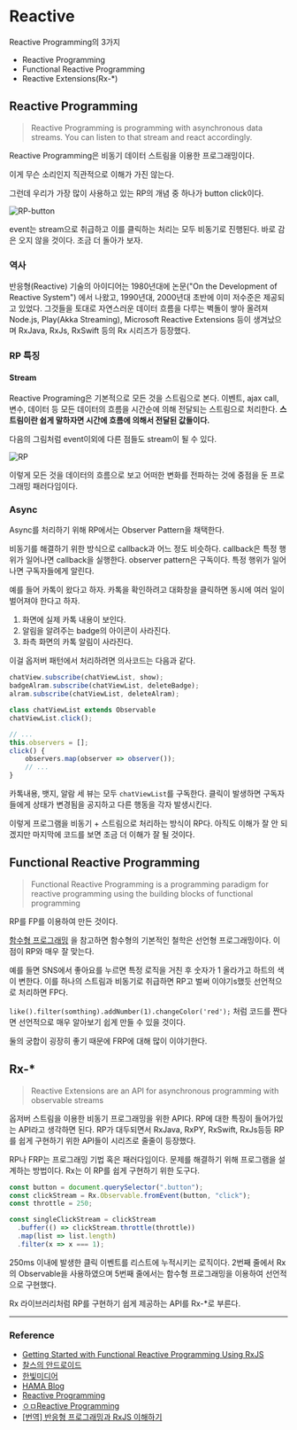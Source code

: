 # Reactive

Reactive Programming의 3가지

- Reactive Programming
- Functional Reactive Programming
- Reactive Extensions(Rx-\*)

## Reactive Programming

> Reactive Programming is programming with asynchronous data streams. You can listen to that stream and react accordingly.

Reactive Programming은 비동기 데이터 스트림을 이용한 프로그래밍이다.

이게 무슨 소리인지 직관적으로 이해가 가진 않는다.

그런데 우리가 가장 많이 사용하고 있는 RP의 개념 중 하나가 button click이다.

![RP-button](https://user-images.githubusercontent.com/24724691/64065845-d8998a80-cc4d-11e9-9620-1d662eed78c5.png)

event는 stream으로 취급하고 이를 클릭하는 처리는 모두 비동기로 진행된다. 바로 감은 오지 않을 것이다. 조금 더 돌아가 보자.

### 역사

반응형(Reactive) 기술의 아이디어는 1980년대에 논문("On the Development of Reactive System") 에서 나왔고, 1990년대, 2000년대 초반에 이미 저수준은 제공되고 있었다.
그것들을 토대로 자연스러운 데이터 흐름을 다루는 벽돌이 쌓아 올려져 Node.js, Play(Akka Streaming), Microsoft Reactive Extensions 등이 생겨났으며 RxJava, RxJs, RxSwift 등의 Rx 시리즈가 등장했다.

### RP 특징

#### Stream

Reactive Programing은 기본적으로 모든 것을 스트림으로 본다. 이벤트, ajax call, 변수, 데이터 등 모든 데이터의 흐름을 시간순에 의해 전달되는 스트림으로 처리한다.
**스트림이란 쉽게 말하자면 시간에 흐름에 의해서 전달된 값들이다.**

다음의 그림처럼 event이외에 다른 점들도 stream이 될 수 있다.

![RP](https://user-images.githubusercontent.com/24724691/64065933-14811f80-cc4f-11e9-9483-a3f6eb4ffdf9.png)

이렇게 모든 것을 데이터의 흐름으로 보고 어떠한 변화를 전파하는 것에 중점을 둔 프로그래밍 패러다임이다.

### Async

Async를 처리하기 위해 RP에서는 Observer Pattern을 채택한다.

비동기를 해결하기 위한 방식으로 callback과 어느 정도 비슷하다.
callback은 특정 행위가 일어나면 callback을 실행한다. observer pattern은 구독이다. 특정 행위가 일어나면 구독자들에게 알린다.

예를 들어 카톡이 왔다고 하자. 카톡을 확인하려고 대화창을 클릭하면 동시에 여러 일이 벌어져야 한다고 하자.

1. 화면에 실제 카톡 내용이 보인다.
2. 알림을 알려주는 badge의 아이콘이 사라진다.
3. 좌측 화면의 카톡 알림이 사라진다.

이걸 옵저버 패턴에서 처리하려면 의사코드는 다음과 같다.

```js
chatView.subscribe(chatViewList, show);
badgeAlram.subscribe(chatViewList, deleteBadge);
alram.subscribe(chatViewList, deleteAlram);

class chatViewList extends Observable
chatViewList.click();

// ...
this.observers = [];
click() {
    observers.map(observer => observer());
    // ...
}
```

카톡내용, 뱃지, 알람 세 뷰는 모두 `chatViewList`를 구독한다. 클릭이 발생하면 구독자들에게 상태가 변경됨을 공지하고 다른 행동을 각자 발생시킨다.

이렇게 프로그램을 비동기 + 스트림으로 처리하는 방식이 RP다. 아직도 이해가 잘 안 되겠지만 마지막에 코드를 보면 조금 더 이해가 잘 될 것이다.

## Functional Reactive Programming

> Functional Reactive Programming is a programming paradigm for reactive programming using the building blocks of functional programming

RP를 FP를 이용하여 만든 것이다.

[함수형 프로그래밍](https://github.com/Im-D/Dev-Docs/blob/master/Language/함수형%20프로그래밍.md) 을 참고하면 함수형의 기본적인 철학은 선언형 프로그래밍이다. 이 점이 RP와 매우 잘 맞는다.

예를 들면 SNS에서 좋아요를 누르면 특정 로직을 거친 후 숫자가 1 올라가고 하트의 색이 변한다. 이를 하나의 스트림과 비동기로 취급하면 RP고 벌써 이야기s했듯 선언적으로 처리하면 FP다.

`like().filter(somthing).addNumber(1).changeColor('red');` 처럼 코드를 짠다면 선언적으로 매우 알아보기 쉽게 만들 수 있을 것이다.

둘의 궁합이 굉장히 좋기 때문에 FRP에 대해 많이 이야기한다.

## Rx-\*

> Reactive Extensions are an API for asynchronous programming with observable streams

옵저버 스트림을 이용한 비동기 프로그래밍을 위한 API다. RP에 대한 특징이 들어가있는 API라고 생각하면 된다.
RP가 대두되면서 RxJava, RxPY, RxSwift, RxJs등등 RP를 쉽게 구현하기 위한 API들이 시리즈로 줄줄이 등장했다.

RP나 FRP는 프로그래밍 기법 혹은 패러다임이다. 문제를 해결하기 위해 프로그램을 설계하는 방법이다. Rx는 이 RP를 쉽게 구현하기 위한 도구다.

```js
const button = document.querySelector(".button");
const clickStream = Rx.Observable.fromEvent(button, "click");
const throttle = 250;

const singleClickStream = clickStream
  .buffer(() => clickStream.throttle(throttle))
  .map(list => list.length)
  .filter(x => x === 1);
```

250ms 이내에 발생한 클릭 이벤트를 리스트에 누적시키는 로직이다.
2번째 줄에서 Rx의 Observable을 사용하였으며 5번째 줄에서는 함수형 프로그래밍을 이용하여 선언적으로 구현했다.

Rx 라이브러리처럼 RP를 구현하기 쉽게 제공하는 API를 Rx-\*로 부른다.

---

### Reference

- [Getting Started with Functional Reactive Programming Using RxJS](https://blog.hax0r.info/2018-05-10/getting-started-with-functional-reactive-programming-using-rxjs/)
- [찰스의 안드로이드](https://www.charlezz.com/?p=189)
- [한빛미디어](http://www.hanbit.co.kr/media/channel/view.html?cms_code=CMS6076376207)
- [HAMA Blog](http://hamait.tistory.com/761)
- [Reactive Programming](https://brunch.co.kr/@oemilk/79)
- [ㅇㅁReactive Programming](http://blog.weirdx.io/post/56004)
- [[번역] 반응형 프로그래밍과 RxJS 이해하기](https://hyunseob.github.io/2016/10/09/understanding-reactive-programming-and-rxjs/)
